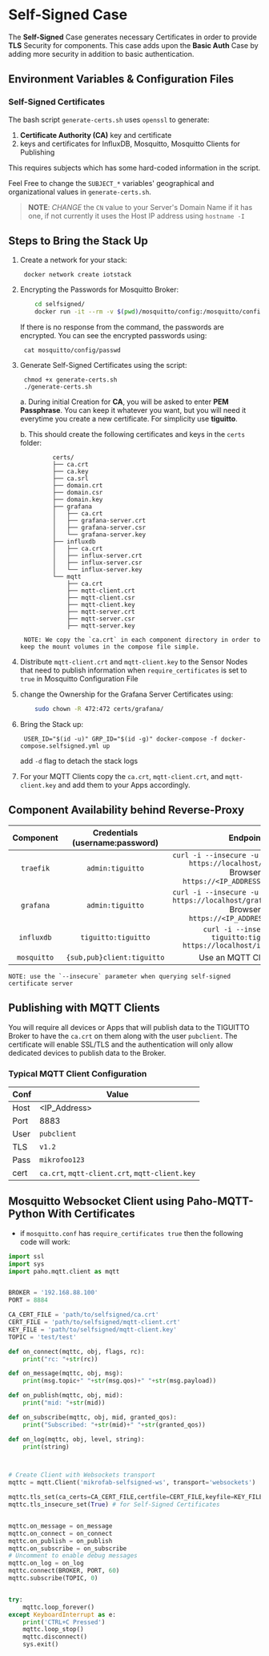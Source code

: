 # Self-Signed Case

The __Self-Signed__ Case generates necessary Certificates in order to provide __TLS__ Security for components. This case
adds upon the __Basic Auth__ Case by adding more security in addition to basic authentication.

## Environment Variables & Configuration Files

### Self-Signed Certificates

The bash script `generate-certs.sh` uses `openssl` to generate:
1. __Certificate Authority (CA)__ key and certificate
2. keys and certificates for InfluxDB, Mosquitto, Mosquitto Clients for Publishing

This requires subjects which has some hard-coded information in the script.

Feel Free to change the `SUBJECT_*` variables' geographical and organizational values in `generate-certs.sh`.

> __NOTE__: _CHANGE_ the `CN` value to your Server's Domain Name if it has one, if not currently it uses the Host IP address using `hostname -I`

## Steps to Bring the Stack Up

1. Create a network for your stack:

        docker network create iotstack

2. Encrypting the Passwords for Mosquitto Broker:
    ```bash
        cd selfsigned/
        docker run -it --rm -v $(pwd)/mosquitto/config:/mosquitto/config eclipse-mosquitto mosquitto_passwd -U /mosquitto/config/passwd
    ```

    If there is no response from the command, the passwords are encrypted. You can see the encrypted passwords using:

        cat mosquitto/config/passwd

3. Generate Self-Signed Certificates using the script:

        chmod +x generate-certs.sh
        ./generate-certs.sh
    
    a. During initial Creation for __CA__, you will be asked to enter __PEM Passphrase__. You can keep it whatever you want, but you will need it everytime you create a new certificate. For simplicity use __tiguitto__.

    b. This should create the following certificates and keys in the `certs` folder:

                certs/
                ├── ca.crt
                ├── ca.key
                ├── ca.srl
                ├── domain.crt
                ├── domain.csr
                ├── domain.key
                ├── grafana
                │   ├── ca.crt
                │   ├── grafana-server.crt
                │   ├── grafana-server.csr
                │   └── grafana-server.key
                ├── influxdb
                │   ├── ca.crt
                │   ├── influx-server.crt
                │   ├── influx-server.csr
                │   └── influx-server.key
                └── mqtt
                    ├── ca.crt
                    ├── mqtt-client.crt
                    ├── mqtt-client.csr
                    ├── mqtt-client.key
                    ├── mqtt-server.crt
                    ├── mqtt-server.csr
                    ├── mqtt-server.key

        NOTE: We copy the `ca.crt` in each component directory in order to keep the mount volumes in the compose file simple.

4. Distribute `mqtt-client.crt` and `mqtt-client.key` to the Sensor Nodes that need to publish information when `require_certificates` is set to `true` in Mosquitto Configuration File

5. change the Ownership for the Grafana Server Certificates using:

    ```bash
        sudo chown -R 472:472 certs/grafana/
    ```

6. Bring the Stack up:

        USER_ID="$(id -u)" GRP_ID="$(id -g)" docker-compose -f docker-compose.selfsigned.yml up
    
    add `-d` flag to detach the stack logs

7. For your MQTT Clients copy the `ca.crt`, `mqtt-client.crt`, and `mqtt-client.key` and add them to your Apps accordingly.


## Component Availability behind Reverse-Proxy

|   Component  |  Credentials (username:password)  |                         Endpoint                         |
|:---------:|:-----------------:|:-----------------------------------------------------------------------------------------------------:|
| `traefik` | `admin:tiguitto`  | `curl -i --insecure -u admin:tiguitto https://localhost/dashboard/`<br> Browser: `https://<IP_ADDRESS>/dashboard/` |
| `grafana` | `admin:tiguitto`  | `curl -i --insecure -u admin:tiguitto https://localhost/grafana/api/health`<br> Browser: `https://<IP_ADDRESS>/grafana`       |
| `influxdb`| `tiguitto:tiguitto` | `curl -i --insecure -u tiguitto:tiguitto https://localhost/influxdb/ping` |
| `mosquitto` | `{sub,pub}client:tiguitto` | Use an MQTT Client here         |
    
    NOTE: use the `--insecure` parameter when querying self-signed certificate server


## Publishing with MQTT Clients

You will require all devices or Apps that will publish data to the TIGUITTO Broker to have the `ca.crt` on them along with the user `pubclient`. The certificate will enable SSL/TLS and the authentication will only allow dedicated devices to publish data to the Broker.

### Typical MQTT Client Configuration

| Conf | Value        |
|------|--------------|
| Host | <IP_Address> |
| Port | 8883         |
| User | `pubclient`  |
| TLS  | `v1.2`       |
| Pass | `mikrofoo123`   |
| cert | `ca.crt`, `mqtt-client.crt`, `mqtt-client.key`     |


## Mosquitto Websocket Client using Paho-MQTT-Python With Certificates

- if `mosquitto.conf` has `require_certificates true` then the following code will work:

```python
import ssl
import sys
import paho.mqtt.client as mqtt


BROKER = '192.168.88.100'
PORT = 8884

CA_CERT_FILE = 'path/to/selfsigned/ca.crt'
CERT_FILE = 'path/to/selfsigned/mqtt-client.crt'
KEY_FILE = 'path/to/selfsigned/mqtt-client.key'
TOPIC = 'test/test'

def on_connect(mqttc, obj, flags, rc):
    print("rc: "+str(rc))

def on_message(mqttc, obj, msg):
    print(msg.topic+" "+str(msg.qos)+" "+str(msg.payload))

def on_publish(mqttc, obj, mid):
    print("mid: "+str(mid))

def on_subscribe(mqttc, obj, mid, granted_qos):
    print("Subscribed: "+str(mid)+" "+str(granted_qos))

def on_log(mqttc, obj, level, string):
    print(string)



# Create Client with Websockets transport
mqttc = mqtt.Client('mikrofab-selfsigned-ws', transport='websockets')

mqttc.tls_set(ca_certs=CA_CERT_FILE,certfile=CERT_FILE,keyfile=KEY_FILE,tls_version=ssl.PROTOCOL_TLSv1_2)
mqttc.tls_insecure_set(True) # for Self-Signed Certificates


mqttc.on_message = on_message
mqttc.on_connect = on_connect
mqttc.on_publish = on_publish
mqttc.on_subscribe = on_subscribe
# Uncomment to enable debug messages
mqttc.on_log = on_log
mqttc.connect(BROKER, PORT, 60)
mqttc.subscribe(TOPIC, 0)


try:
    mqttc.loop_forever()
except KeyboardInterrupt as e:
    print('CTRL+C Pressed')
    mqttc.loop_stop()
    mqttc.disconnect()
    sys.exit()

```
